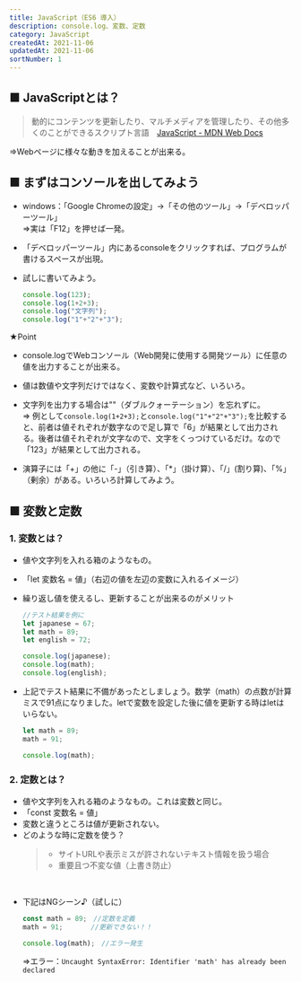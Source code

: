 ```yaml
---
title: JavaScript（ES6 導入）
description: console.log、変数、定数
category: JavaScript
createdAt: 2021-11-06
updatedAt: 2021-11-06
sortNumber: 1
---
```


## ■ JavaScriptとは？
> 動的にコンテンツを更新したり、マルチメディアを管理したり、その他多くのことができるスクリプト言語　[JavaScript - MDN Web Docs](https://developer.mozilla.org/ja/docs/Web/JavaScript)

⇒Webページに様々な動きを加えることが出来る。

## ■ まずはコンソールを出してみよう
- windows：「Google Chromeの設定」->「その他のツール」->「デベロッパーツール」
  <br> ⇒実は「F12」を押せば一発。

- 「デベロッパーツール」内にあるconsoleをクリックすれば、プログラムが書けるスペースが出現。

- 試しに書いてみよう。
    ```js
    console.log(123);
    console.log(1+2+3);
    console.log("文字列");
    console.log("1"+"2"+"3");
    ```

★Point <br>
- console.logでWebコンソール（Web開発に使用する開発ツール）に任意の値を出力することが出来る。

- 値は数値や文字列だけではなく、変数や計算式など、いろいろ。
- 文字列を出力する場合は""（ダブルクォーテーション）を忘れずに。
<br> ⇒ 例として`console.log(1+2+3);`と`console.log("1"+"2"+"3");`を比較すると、前者は値それぞれが数字なので足し算で「6」が結果として出力される。後者は値それぞれが文字なので、文字をくっつけているだけ。なので「123」が結果として出力される。

- 演算子には「+」の他に「-」（引き算）、「*」（掛け算）、「/」(割り算)、「%」（剰余）がある。いろいろ計算してみよう。

## ■ 変数と定数
### 1. 変数とは？
- 値や文字列を入れる箱のようなもの。
- 「let 変数名 = 値」（右辺の値を左辺の変数に入れるイメージ）
- 繰り返し値を使えるし、更新することが出来るのがメリット

    ```js
    //テスト結果を例に
    let japanese = 67;
    let math = 89;
    let english = 72;

    console.log(japanese);
    console.log(math);
    console.log(english);
    ```

- 上記でテスト結果に不備があったとしましょう。数学（math）の点数が計算ミスで91点になりました。letで変数を設定した後に値を更新する時はletはいらない。

    ```js
    let math = 89;
    math = 91;

    console.log(math);
    ```

### 2. 定数とは？
- 値や文字列を入れる箱のようなもの。これは変数と同じ。
- 「const 変数名 = 値」
- 変数と違うところは値が更新されない。
- どのような時に定数を使う？
  >- サイトURLや表示ミスが許されないテキスト情報を扱う場合
  >-  重要且つ不変な値（上書き防止）

<br>

- 下記はNGシーン♪（試しに）
    ```js
    const math = 89;　//定数を定義
    math = 91;       //更新できない！！

    console.log(math);　//エラー発生
    ```
    ⇒エラー：`Uncaught SyntaxError: Identifier 'math' has already been declared`
